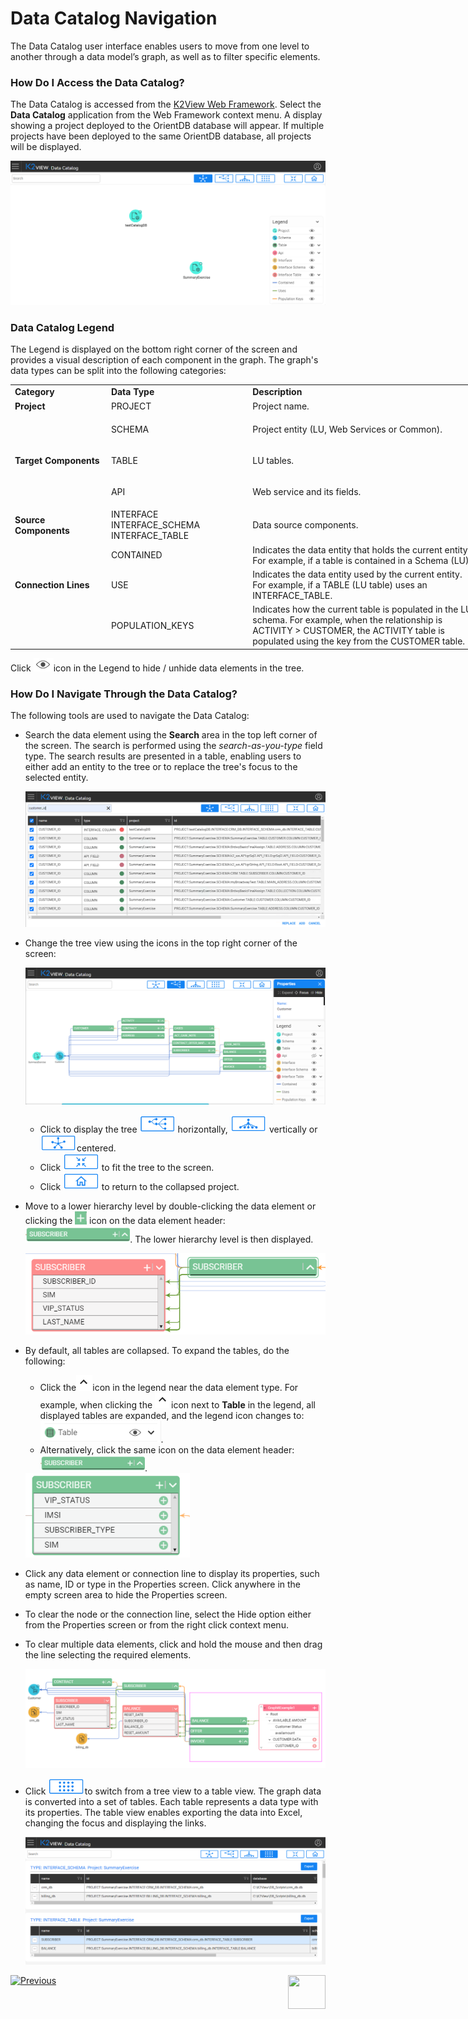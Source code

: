 # Data Catalog Navigation

The Data Catalog user interface enables users to move from one level to another through a data model’s graph, as well as to filter specific elements.  

### How Do I Access the Data Catalog?

The Data Catalog is accessed from the [K2View Web Framework](/articles/30_web_framework/01_web_framework_overview.md). Select the **Data Catalog** application from the Web Framework context menu. A display showing a project deployed to the OrientDB database will appear. If multiple projects have been deployed to the same OrientDB database, all projects will be displayed.

<img src="images/33_02_proj.PNG" alt="image"  />

### Data Catalog Legend

The Legend is displayed on the bottom right corner of the screen and provides a visual description of each component in the graph. The graph's data types can be split into the following categories:

<table style="width: 750px;">
<tbody>
<tr >
<td style="width: 150px;"><strong>Category</strong></td>
<td style="width: 200px;"><strong>Data Type</strong></td>
<td style="width: 400px;"><strong>Description</strong></td>
</tr>
<tr >
<td style="width: 120px;"><strong>Project</strong></td>
<td style="height: 18px; width: 226px;">PROJECT</td>
<td style="height: 18px; width: 308px;">Project name.</td>
</tr>
  <tr >
<td style="width: 120px;" rowspan="3"><strong>Target Components</strong></td>
<td style="width: 226px; height: 28px;">SCHEMA</td>
<td style="width: 308px; height: 28px;">
<p>Project entity (LU, Web Services or Common).</p>
</td>
</tr>
<tr>
<td style="width: 226px;">TABLE</td>
<td style="width: 308px;">
<p>LU tables.</p>
</td>
</tr>
<tr>
<td style="width: 226px;">API</td>
<td style="width: 308px;">
<p>Web service and its fields.</p>
</td>
</tr>

<tr >
<td style="width: 120px;"><strong>Source Components</strong></td>
<td style="height: 18px; width: 226px;">INTERFACE INTERFACE_SCHEMA INTERFACE_TABLE&nbsp;</td>
<td style="height: 18px; width: 308px;">Data source components.</td>
</tr>
<tr >
<td style="width: 120px;" rowspan="3"><strong>Connection Lines</strong><br /><strong><br /></strong><strong><br /></strong></td>
<td style="height: 18px; width: 226px;">CONTAINED</td>
<td style="height: 18px; width: 308px;">Indicates the data entity that holds the current entity. For example, if a table is contained in a Schema (LU).</td>
</tr>
<tr>
<td style="height: 16px; width: 226px;">USE</td>
<td style="height: 16px; width: 308px;">Indicates the data entity used by the current entity. For example, if a TABLE (LU table) uses an INTERFACE_TABLE.</td>
</tr>
<tr>
<td style="width: 226px;">POPULATION_KEYS</td>
<td style="width: 308px;">Indicates how the current table is populated in the LU schema. For example, when the relationship is ACTIVITY &gt; CUSTOMER, the ACTIVITY table is populated using the key from the CUSTOMER table.</td>
</tr>
</tbody>
</table>

Click ![image](images/hide_icon.PNG)icon in the Legend to hide / unhide data elements in the tree. 

### How Do I Navigate Through the Data Catalog?

The following tools are used to navigate the Data Catalog:

* Search the data element using the **Search** area in the top left corner of the screen. The search is performed using the *search-as-you-type* field type. The search results are presented in a table, enabling users to either add an entity to the tree or to replace the tree's focus to the selected entity.

  ![image](images/33_02_search.PNG)

* Change the tree view using the icons in the top right corner of the screen:

  ![image](images/33_01_tree.PNG)

  * Click to display the tree <img src="images/33_H.png" alt="image" style="zoom: 67%;" /> horizontally, <img src="images/33_V.png" alt="image" style="zoom: 67%;" /> vertically or <img src="images/33_center.png" alt="image" style="zoom: 67%;" />centered.
  * Click <img src="images/33_02_fit.PNG" alt="image" style="zoom: 67%;" /> to fit the tree to the screen.
  * Click <img src="images/33_02_home.PNG" alt="image" style="zoom: 67%;" /> to return to the collapsed project.

* Move to a lower hierarchy level by double-clicking the data element or clicking the <img src="images/plus_icon.PNG" alt="image" style="zoom: 85%;"/> icon  on the data element header: <img src="images/expand_table_1.PNG" alt="image" style="zoom: 85%;"/>. The lower hierarchy level is then displayed.

  ​	<img src="images/hierarchy.PNG" alt="image" style="zoom: 85%;"/>

* By default, all tables are collapsed. To expand the tables, do the following:

  * Click the<img src="images/expand_icon.PNG" alt="image"/>icon in the legend near the data element type. For example, when clicking the <img src="images/expand_icon.PNG" alt="image"/>icon next to **Table** in the legend, all displayed tables are expanded, and the legend icon changes to:  <img src="images/expand_table.PNG" alt="image" style="zoom: 85%;"/>.
  * Alternatively, click the same icon on the data element header: <img src="images/expand_table_1.PNG" alt="image" style="zoom: 85%;"/>.

  <img src="images/expand.PNG" alt="image" style="zoom: 85%;"/>

* Click any data element or connection line to display its properties, such as name, ID or type in the Properties screen. Click anywhere in the empty screen area to hide the Properties screen.

* To clear the node or the connection line, select the Hide option either from the Properties screen or from the right click context menu. 

* To clear multiple data elements, click and hold the mouse and then drag the line selecting the required elements.

  <img src="images/33_02_select.PNG" alt="image" style="zoom: 55%;" />

* Click <img src="images/33_T.PNG" alt="image" style="zoom: 67%;" />to switch from a tree view to a table view. The graph data is converted into a set of tables. Each table represents a data type with its properties. The table view enables exporting the data into Excel, changing the focus and displaying the links.

  ![image](images/33_02_table.PNG)



[![Previous](/articles/images/Previous.png)](03_build_and_write_catalog.md)[<img align="right" width="60" height="54" src="/articles/images/Next.png">](06_override_data_catalog.md) 
